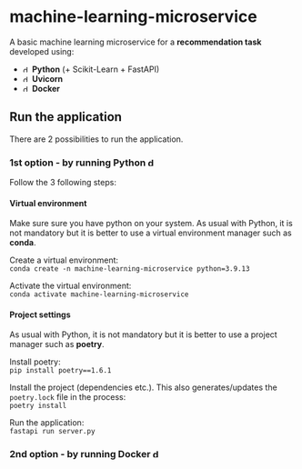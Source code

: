 # machine-learning-microservice

A basic machine learning microservice for a **recommendation task** developed using:  
- <img src="https://149860134.v2.pressablecdn.com/wp-content/uploads/pythoned.png" alt="drawing" width="12em;"/> **Python** (+ Scikit-Learn + FastAPI)  
- <img src="https://www.uvicorn.org/uvicorn.png" alt="drawing" width="12em;"/> **Uvicorn**  
- <img src="https://static-00.iconduck.com/assets.00/docker-icon-icon-512x370-m2lt8o0b.png" alt="drawing" width="12em;"/> **Docker**  

## Run the application

There are 2 possibilities to run the application. 

### 1st option - by running Python <img src="https://149860134.v2.pressablecdn.com/wp-content/uploads/pythoned.png" alt="drawing" width="15em;"/>

Follow the 3 following steps:

#### Virtual environment

Make sure sure you have python on your system. As usual with Python, it is not mandatory but it is better to use a virtual environment manager such as **conda**.  

Create a virtual environment:  
`conda create -n machine-learning-microservice python=3.9.13`  

Activate the virtual environment:  
`conda activate machine-learning-microservice`  


#### Project settings

As usual with Python, it is not mandatory but it is better to use a project manager such as **poetry**.  

Install poetry:  
`pip install poetry==1.6.1`  

Install the project (dependencies etc.). This also generates/updates the `poetry.lock` file in the process:  
`poetry install`  

Run the application:  
`fastapi run server.py`  

### 2nd option - by running Docker <img src="https://static-00.iconduck.com/assets.00/docker-icon-icon-512x370-m2lt8o0b.png" alt="drawing" width="15em;"/>
